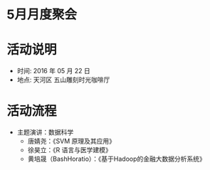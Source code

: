 5月月度聚会
==========

# 活动说明

* 时间: 2016 年 05 月 22 日
* 地点: 天河区 五山雕刻时光咖啡厅

# 活动流程

* 主题演讲：数据科学
  * 唐婧尧：《SVM 原理及其应用》
  * 徐昊立：《R 语言与医学建模》
  * 黄培晟（BashHoratio）：《基于Hadoop的金融大数据分析系统》
